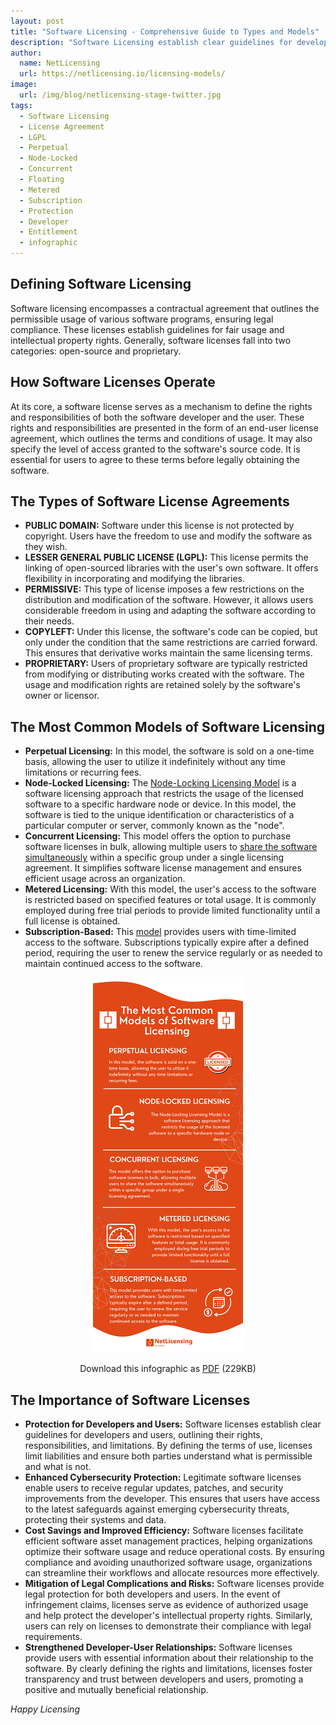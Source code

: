 ```yaml
---
layout: post
title: "Software Licensing - Comprehensive Guide to Types and Models"
description: "Software Licensing establish clear guidelines for developers and users, outlining their rights, responsibilities, and limitations"
author:
  name: NetLicensing
  url: https://netlicensing.io/licensing-models/
image:
  url: /img/blog/netlicensing-stage-twitter.jpg
tags:
  - Software Licensing
  - License Agreement
  - LGPL
  - Perpetual
  - Node-Locked
  - Concurrent
  - Floating
  - Metered
  - Subscription
  - Protection
  - Developer
  - Entitlement
  - infographic
---
```


## Defining Software Licensing

Software licensing encompasses a contractual agreement that outlines the permissible usage of various software programs, ensuring legal compliance. These licenses establish guidelines for fair usage and intellectual property rights. Generally, software licenses fall into two categories: open-source and proprietary.

## How Software Licenses Operate

At its core, a software license serves as a mechanism to define the rights and responsibilities of both the software developer and the user. These rights and responsibilities are presented in the form of an end-user license agreement, which outlines the terms and conditions of usage. It may also specify the level of access granted to the software's source code. It is essential for users to agree to these terms before legally obtaining the software.

## The Types of Software License Agreements

- **PUBLIC DOMAIN:** Software under this license is not protected by copyright. Users have the freedom to use and modify the software as they wish.
- **LESSER GENERAL PUBLIC LICENSE (LGPL):** This license permits the linking of open-sourced libraries with the user's own software. It offers flexibility in incorporating and modifying the libraries.
- **PERMISSIVE:** This type of license imposes a few restrictions on the distribution and modification of the software. However, it allows users considerable freedom in using and adapting the software according to their needs.
- **COPYLEFT:** Under this license, the software's code can be copied, but only under the condition that the same restrictions are carried forward. This ensures that derivative works maintain the same licensing terms.
- **PROPRIETARY:** Users of proprietary software are typically restricted from modifying or distributing works created with the software. The usage and modification rights are retained solely by the software's owner or licensor.

## The Most Common Models of Software Licensing

- **Perpetual Licensing:** In this model, the software is sold on a one-time basis, allowing the user to utilize it indefinitely without any time limitations or recurring fees.
- **Node-Locked Licensing:** The [Node-Locking Licensing Model](https://netlicensing.io/wiki/node-locked) is a software licensing approach that restricts the usage of the licensed software to a specific hardware node or device. In this model, the software is tied to the unique identification or characteristics of a particular computer or server, commonly known as the "node".
- **Concurrent Licensing:** This model offers the option to purchase software licenses in bulk, allowing multiple users to [share the software simultaneously](https://netlicensing.io/wiki/floating) within a specific group under a single licensing agreement. It simplifies software license management and ensures efficient usage across an organization.
- **Metered Licensing:** With this model, the user's access to the software is restricted based on specified features or total usage. It is commonly employed during free trial periods to provide limited functionality until a full license is obtained.
- **Subscription-Based:** This [model](https://netlicensing.io/wiki/subscription) provides users with time-limited access to the software. Subscriptions typically expire after a defined period, requiring the user to renew the service regularly or as needed to maintain continued access to the software.

<div style="text-align: center;">
  <a href="/resources/Software-Licensing-Comprehensive-Guide-Types-Models.pdf">
    <img src="/img/blog/Software-Licensing-Comprehensive-Guide-Types-Models-Infographic.png" alt="Software Licensing - Comprehensive Guide to Types and Models" title="Software Licensing - Comprehensive Guide to Types and Models" class="blog-center">
  </a>
  <p style="text-align: center;">Download this infographic as <a href="/resources/Software-Licensing-Comprehensive-Guide-Types-Models.pdf">PDF</a> (229KB)</p>
</div>

## The Importance of Software Licenses

- **Protection for Developers and Users:** Software licenses establish clear guidelines for developers and users, outlining their rights, responsibilities, and limitations. By defining the terms of use, licenses limit liabilities and ensure both parties understand what is permissible and what is not.
- **Enhanced Cybersecurity Protection:** Legitimate software licenses enable users to receive regular updates, patches, and security improvements from the developer. This ensures that users have access to the latest safeguards against emerging cybersecurity threats, protecting their systems and data.
- **Cost Savings and Improved Efficiency:** Software licenses facilitate efficient software asset management practices, helping organizations optimize their software usage and reduce operational costs. By ensuring compliance and avoiding unauthorized software usage, organizations can streamline their workflows and allocate resources more effectively.
- **Mitigation of Legal Complications and Risks:** Software licenses provide legal protection for both developers and users. In the event of infringement claims, licenses serve as evidence of authorized usage and help protect the developer's intellectual property rights. Similarly, users can rely on licenses to demonstrate their compliance with legal requirements.
- **Strengthened Developer-User Relationships:** Software licenses provide users with essential information about their relationship to the software. By clearly defining the rights and limitations, licenses foster transparency and trust between developers and users, promoting a positive and mutually beneficial relationship.

*Happy Licensing*
